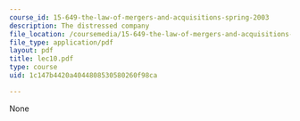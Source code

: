 ```yaml
---
course_id: 15-649-the-law-of-mergers-and-acquisitions-spring-2003
description: The distressed company
file_location: /coursemedia/15-649-the-law-of-mergers-and-acquisitions-spring-2003/1c147b4420a4044808530580260f98ca_lec10.pdf
file_type: application/pdf
layout: pdf
title: lec10.pdf
type: course
uid: 1c147b4420a4044808530580260f98ca

---
```

None